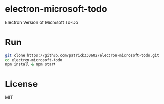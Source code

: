 # electron-microsoft-todo

Electron Version of Microsoft To-Do

# Run

```bash
git clone https://github.com/patrick330602/electron-microsoft-todo.git
cd electron-microsoft-todo
npm install & npm start
```
# License

MIT
